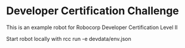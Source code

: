 # Developer Certification Challenge

This is an example robot for Robocorp Developer Certification Level II

Start robot locally with rcc run -e devdata/env.json